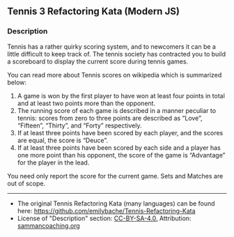 ## Tennis 3 Refactoring Kata (Modern JS)

### Description

Tennis has a rather quirky scoring system, and to newcomers it can be a little difficult to keep track of. The tennis society has contracted you to build a scoreboard to display the current score during tennis games.

You can read more about Tennis scores on wikipedia which is summarized below:

1. A game is won by the first player to have won at least four points in total and at least two points more than the opponent.
1. The running score of each game is described in a manner peculiar to tennis: scores from zero to three points are described as “Love”, “Fifteen”, “Thirty”, and “Forty” respectively.
1. If at least three points have been scored by each player, and the scores are equal, the score is “Deuce”.
1. If at least three points have been scored by each side and a player has one more point than his opponent, the score of the game is “Advantage” for the player in the lead.

You need only report the score for the current game. Sets and Matches are out of scope.

-----

* The original Tennis Refactoring Kata (many languages) can be found here: https://github.com/emilybache/Tennis-Refactoring-Kata
* License of "Description" section: [CC-BY-SA-4.0.](https://sammancoaching.org/LICENSE.html) Attribution: [sammancoaching.org](https://sammancoaching.org)
